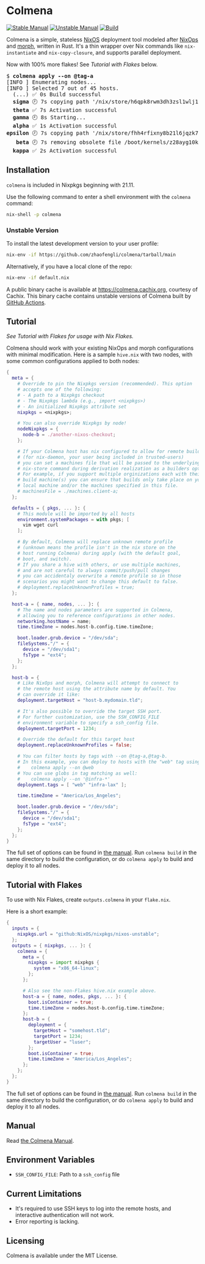 # Colmena

[![Stable Manual](https://img.shields.io/badge/Manual-Stable-informational)](https://zhaofengli.github.io/colmena/stable)
[![Unstable Manual](https://img.shields.io/badge/Manual-Unstable-orange)](https://zhaofengli.github.io/colmena/unstable)
[![Build](https://github.com/zhaofengli/colmena/workflows/Build/badge.svg)](https://github.com/zhaofengli/colmena/actions/workflows/build.yml)

Colmena is a simple, stateless [NixOS](https://nixos.org) deployment tool modeled after [NixOps](https://github.com/NixOS/nixops) and [morph](https://github.com/DBCDK/morph), written in Rust.
It's a thin wrapper over Nix commands like `nix-instantiate` and `nix-copy-closure`, and supports parallel deployment.

Now with 100% more flakes! See *Tutorial with Flakes* below.

<pre>
$ <b>colmena apply --on @tag-a</b>
[INFO ] Enumerating nodes...
[INFO ] Selected 7 out of 45 hosts.
  (...) ✅ 0s Build successful
  <b>sigma</b> 🕗 7s copying path '/nix/store/h6qpk8rwm3dh3zsl1wlj1jharzf8aw9f-unit-haigha-agent.service' to 'ssh://root@sigma.redacted'...
  <b>theta</b> ✅ 7s Activation successful
  <b>gamma</b> 🕘 8s Starting...
  <b>alpha</b> ✅ 1s Activation successful
<b>epsilon</b> 🕗 7s copying path '/nix/store/fhh4rfixny8b21l6jqzk7nqwxva5k20h-nixos-system-epsilon-20.09pre-git' to 'ssh://root@epsilon.redacted'...
   <b>beta</b> 🕗 7s removing obsolete file /boot/kernels/z28ayg10kpnlrz0s2qrb9pzv82lc20s2-initrd-linux-5.4.89-initrd
  <b>kappa</b> ✅ 2s Activation successful
</pre>

## Installation

`colmena` is included in Nixpkgs beginning with 21.11.

Use the following command to enter a shell environment with the `colmena` command:

```bash
nix-shell -p colmena
```

### Unstable Version

To install the latest development version to your user profile:

```bash
nix-env -if https://github.com/zhaofengli/colmena/tarball/main
```

Alternatively, if you have a local clone of the repo:

```bash
nix-env -if default.nix
```

A public binary cache is available at https://colmena.cachix.org, courtesy of Cachix.
This binary cache contains unstable versions of Colmena built by [GitHub Actions](https://github.com/zhaofengli/colmena/actions).

## Tutorial

*See Tutorial with Flakes for usage with Nix Flakes.*

Colmena should work with your existing NixOps and morph configurations with minimal modification.
Here is a sample `hive.nix` with two nodes, with some common configurations applied to both nodes:

```nix
{
  meta = {
    # Override to pin the Nixpkgs version (recommended). This option
    # accepts one of the following:
    # - A path to a Nixpkgs checkout
    # - The Nixpkgs lambda (e.g., import <nixpkgs>)
    # - An initialized Nixpkgs attribute set
    nixpkgs = <nixpkgs>;

    # You can also override Nixpkgs by node!
    nodeNixpkgs = {
      node-b = ./another-nixos-checkout;
    };

    # If your Colmena host has nix configured to allow for remote builds
    # (for nix-daemon, your user being included in trusted-users)
    # you can set a machines file that will be passed to the underlying
    # nix-store command during derivation realization as a builders option.
    # For example, if you support multiple orginizations each with their own
    # build machine(s) you can ensure that builds only take place on your
    # local machine and/or the machines specified in this file.
    # machinesFile = ./machines.client-a;
  };

  defaults = { pkgs, ... }: {
    # This module will be imported by all hosts
    environment.systemPackages = with pkgs; [
      vim wget curl
    ];

    # By default, Colmena will replace unknown remote profile
    # (unknown means the profile isn't in the nix store on the
    # host running Colmena) during apply (with the default goal,
    # boot, and switch).
    # If you share a hive with others, or use multiple machines,
    # and are not careful to always commit/push/pull changes
    # you can accidentaly overwrite a remote profile so in those
    # scenarios you might want to change this default to false. 
    # deployment.replaceUnknownProfiles = true;
  };

  host-a = { name, nodes, ... }: {
    # The name and nodes parameters are supported in Colmena,
    # allowing you to reference configurations in other nodes.
    networking.hostName = name;
    time.timeZone = nodes.host-b.config.time.timeZone;

    boot.loader.grub.device = "/dev/sda";
    fileSystems."/" = {
      device = "/dev/sda1";
      fsType = "ext4";
    };
  };

  host-b = {
    # Like NixOps and morph, Colmena will attempt to connect to
    # the remote host using the attribute name by default. You
    # can override it like:
    deployment.targetHost = "host-b.mydomain.tld";

    # It's also possible to override the target SSH port.
    # For further customization, use the SSH_CONFIG_FILE
    # environment variable to specify a ssh_config file.
    deployment.targetPort = 1234;

    # Override the default for this target host
    deployment.replaceUnknownProfiles = false;

    # You can filter hosts by tags with --on @tag-a,@tag-b.
    # In this example, you can deploy to hosts with the "web" tag using:
    #    colmena apply --on @web
    # You can use globs in tag matching as well:
    #    colmena apply --on '@infra-*'
    deployment.tags = [ "web" "infra-lax" ];

    time.timeZone = "America/Los_Angeles";

    boot.loader.grub.device = "/dev/sda";
    fileSystems."/" = {
      device = "/dev/sda1";
      fsType = "ext4";
    };
  };
}
```

The full set of options can be found in [the manual](https://zhaofengli.github.io/colmena/unstable/reference).
Run `colmena build` in the same directory to build the configuration, or do `colmena apply` to build and deploy it to all nodes.

## Tutorial with Flakes

To use with Nix Flakes, create `outputs.colmena` in your `flake.nix`.

Here is a short example:

```nix
{
  inputs = {
    nixpkgs.url = "github:NixOS/nixpkgs/nixos-unstable";
  };
  outputs = { nixpkgs, ... }: {
    colmena = {
      meta = {
        nixpkgs = import nixpkgs {
          system = "x86_64-linux";
        };
      };

      # Also see the non-Flakes hive.nix example above.
      host-a = { name, nodes, pkgs, ... }: {
        boot.isContainer = true;
        time.timeZone = nodes.host-b.config.time.timeZone;
      };
      host-b = {
        deployment = {
          targetHost = "somehost.tld";
          targetPort = 1234;
          targetUser = "luser";
        };
        boot.isContainer = true;
        time.timeZone = "America/Los_Angeles";
      };
    };
  };
}
```

The full set of options can be found in [the manual](https://zhaofengli.github.io/colmena/unstable/reference).
Run `colmena build` in the same directory to build the configuration, or do `colmena apply` to build and deploy it to all nodes.

## Manual

Read [the Colmena Manual](https://zhaofengli.github.io/colmena).

## Environment Variables

- `SSH_CONFIG_FILE`: Path to a `ssh_config` file

## Current Limitations

- It's required to use SSH keys to log into the remote hosts, and interactive authentication will not work.
- Error reporting is lacking.

## Licensing

Colmena is available under the MIT License.

